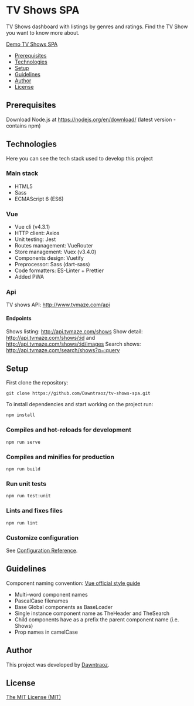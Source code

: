# TV Shows SPA
TV Shows dashboard with listings by genres and ratings. Find the TV Show you want to know more about.

[Demo TV Shows SPA](https://tv-shows-spa.herokuapp.com/)

- [Prerequisites](#prerequisites)
- [Technologies](#technologies)
- [Setup](#setup)
- [Guidelines](#guidelines)
- [Author](#author)
- [License](#license)

## Prerequisites
Download Node.js at https://nodejs.org/en/download/ (latest version - contains npm)

## Technologies
Here you can see the tech stack used to develop this project

### Main stack
- HTML5
- Sass
- ECMAScript 6 (ES6)

### Vue
- Vue cli (v4.3.1)
- HTTP client: Axios
- Unit testing: Jest
- Routes management: VueRouter
- Store management: Vuex (v3.4.0)
- Components design: Vuetify
- Preprocessor: Sass (dart-sass)
- Code formatters: ES-Linter + Prettier
- Added PWA


### Api
TV shows API: http://www.tvmaze.com/api

#### Endpoints
Shows listing: http://api.tvmaze.com/shows
Show detail: http://api.tvmaze.com/shows/:id and http://api.tvmaze.com/shows/:id/images
Search shows: http://api.tvmaze.com/search/shows?q=:query

## Setup
First clone the repository:
```
git clone https://github.com/Dawntraoz/tv-shows-spa.git
```

To install dependencies and start working on the project run:
```
npm install
```

### Compiles and hot-reloads for development
```
npm run serve
```

### Compiles and minifies for production
```
npm run build
```

### Run unit tests
```
npm run test:unit
```

### Lints and fixes files
```
npm run lint
```

### Customize configuration
See [Configuration Reference](https://cli.vuejs.org/config/).

## Guidelines
Component naming convention: [Vue official style guide](https://vuejs.org/v2/style-guide)
- Multi-word component names
- PascalCase filenames
- Base Global components as BaseLoader
- Single instance component name as TheHeader and TheSearch
- Child components have as a prefix the parent component name (i.e. Shows)
- Prop names in camelCase

## Author

This project was developed by [Dawntraoz](https://github.com/Dawntraoz).

## License

[The MIT License (MIT)](https://github.com/Dawntraoz/tv-shows-spa/blob/master/LICENSE)
